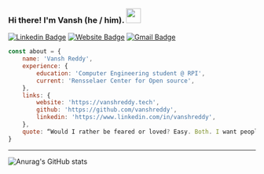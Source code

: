 ### Hi there! I'm Vansh (he / him). <img src="https://github.com/chrisngyn/chrisngyn/blob/master/Hi.gif" width="30px">

[![Linkedin Badge](https://img.shields.io/badge/-vanshreddy-blue?style=flat&logo=Linkedin&logoColor=white&link=https://www.linkedin.com/in/vanshreddy/)](https://www.linkedin.com/in/vanshreddy/)
[![Website Badge](https://img.shields.io/badge/-vanshreddy-47CCCC?style=flat&logo=Google-Chrome&logoColor=white&link=https://vanshreddy.github.io)](https://vanshreddy.github.io)
[![Gmail Badge](https://img.shields.io/badge/-vanshreddy-c14438?style=flat&logo=Gmail&logoColor=white&link=mailto:vanshcheguri@gmail.com)](mailto:vanshcheguri@gmail.com)


```javascript
const about = {
    name: 'Vansh Reddy',
    experience: {
        education: 'Computer Engineering student @ RPI',
        current: 'Rensselaer Center for Open source',
    },
    links: {
        website: 'https://vanshreddy.tech',
        github: 'https://github.com/vanshreddy',
        linkedin: 'https://www.linkedin.com/in/vanshreddy',
    },
    quote: “Would I rather be feared or loved? Easy. Both. I want people to be afraid of how much they love me.” - Michael Scott
}
```



----------------------------------------------------------------------------------------------------


![Anurag's GitHub stats](https://github-readme-stats.vercel.app/api?username=vanshreddy&show_icons=true&theme=radical)

